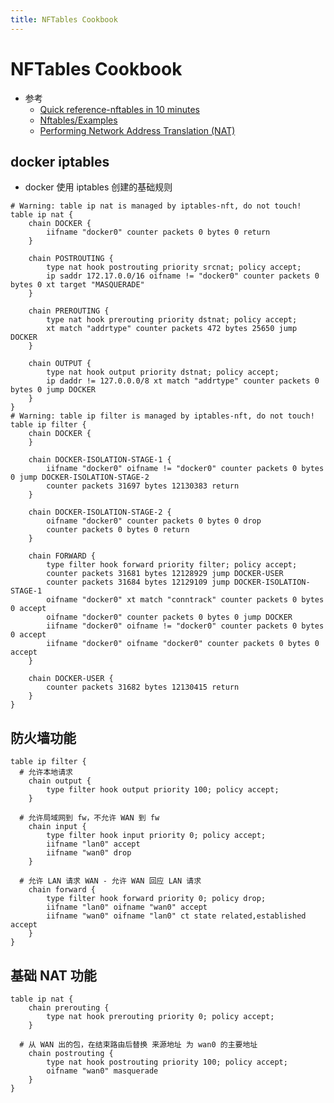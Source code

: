 ```yaml
---
title: NFTables Cookbook
---
```


# NFTables Cookbook

- 参考
  - [Quick reference-nftables in 10 minutes](https://wiki.nftables.org/wiki-nftables/index.php/Quick_reference-nftables_in_10_minutes)
  - [Nftables/Examples](https://wiki.gentoo.org/wiki/Nftables/Examples)
  - [Performing Network Address Translation (NAT)](<https://wiki.nftables.org/wiki-nftables/index.php/Performing_Network_Address_Translation_(NAT)>)

## docker iptables

- docker 使用 iptables 创建的基础规则

```nft
# Warning: table ip nat is managed by iptables-nft, do not touch!
table ip nat {
	chain DOCKER {
		iifname "docker0" counter packets 0 bytes 0 return
	}

	chain POSTROUTING {
		type nat hook postrouting priority srcnat; policy accept;
		ip saddr 172.17.0.0/16 oifname != "docker0" counter packets 0 bytes 0 xt target "MASQUERADE"
	}

	chain PREROUTING {
		type nat hook prerouting priority dstnat; policy accept;
		xt match "addrtype" counter packets 472 bytes 25650 jump DOCKER
	}

	chain OUTPUT {
		type nat hook output priority dstnat; policy accept;
		ip daddr != 127.0.0.0/8 xt match "addrtype" counter packets 0 bytes 0 jump DOCKER
	}
}
# Warning: table ip filter is managed by iptables-nft, do not touch!
table ip filter {
	chain DOCKER {
	}

	chain DOCKER-ISOLATION-STAGE-1 {
		iifname "docker0" oifname != "docker0" counter packets 0 bytes 0 jump DOCKER-ISOLATION-STAGE-2
		counter packets 31697 bytes 12130383 return
	}

	chain DOCKER-ISOLATION-STAGE-2 {
		oifname "docker0" counter packets 0 bytes 0 drop
		counter packets 0 bytes 0 return
	}

	chain FORWARD {
		type filter hook forward priority filter; policy accept;
		counter packets 31681 bytes 12128929 jump DOCKER-USER
		counter packets 31684 bytes 12129109 jump DOCKER-ISOLATION-STAGE-1
		oifname "docker0" xt match "conntrack" counter packets 0 bytes 0 accept
		oifname "docker0" counter packets 0 bytes 0 jump DOCKER
		iifname "docker0" oifname != "docker0" counter packets 0 bytes 0 accept
		iifname "docker0" oifname "docker0" counter packets 0 bytes 0 accept
	}

	chain DOCKER-USER {
		counter packets 31682 bytes 12130415 return
	}
}
```

## 防火墙功能

```nft
table ip filter {
  # 允许本地请求
	chain output {
		type filter hook output priority 100; policy accept;
	}

  # 允许局域网到 fw，不允许 WAN 到 fw
	chain input {
		type filter hook input priority 0; policy accept;
		iifname "lan0" accept
		iifname "wan0" drop
	}

  # 允许 LAN 请求 WAN - 允许 WAN 回应 LAN 请求
	chain forward {
		type filter hook forward priority 0; policy drop;
		iifname "lan0" oifname "wan0" accept
		iifname "wan0" oifname "lan0" ct state related,established accept
	}
}
```

## 基础 NAT 功能

```
table ip nat {
	chain prerouting {
		type nat hook prerouting priority 0; policy accept;
	}

  # 从 WAN 出的包，在结束路由后替换 来源地址 为 wan0 的主要地址
	chain postrouting {
		type nat hook postrouting priority 100; policy accept;
		oifname "wan0" masquerade
	}
}
```
